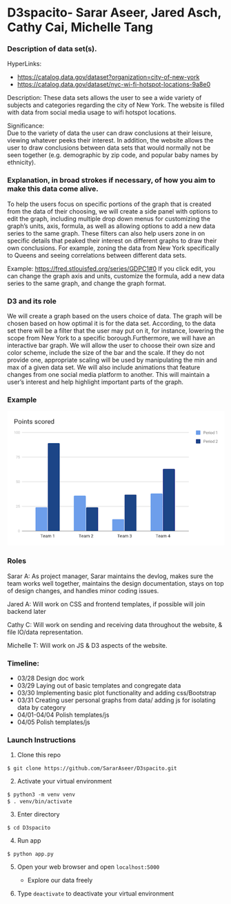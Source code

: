 # D3spacito- Sarar Aseer, Jared Asch, Cathy Cai, Michelle Tang

### Description of data set(s).

HyperLinks:
- https://catalog.data.gov/dataset?organization=city-of-new-york
- https://catalog.data.gov/dataset/nyc-wi-fi-hotspot-locations-9a8e0

Description:
These data sets allows the user to see a wide variety of subjects and categories regarding the city of New York. The website is filled with data from social media usage to wifi hotspot locations.
	
Significance:	
Due to the variety of data the user can draw conclusions at their leisure, viewing whatever peeks their interest. In addition, the website allows the user to draw conclusions between data sets that would normally not be seen together (e.g. demographic by zip code, and popular baby names by ethnicity).

### Explanation, in broad strokes if necessary, of how you aim to make this data come alive.

To help the users focus on specific portions of the graph that is created from the data of their choosing, we will create a side panel with options to edit the graph, including multiple drop down menus for customizing the graph’s units, axis, formula, as well as allowing options to add a new data series to the same graph. These filters can also help users zone in on specific details that peaked their interest on different graphs to draw their own conclusions. For example, zoning the data from New York specifically to Queens and seeing correlations between different data sets.

Example: https://fred.stlouisfed.org/series/GDPC1#0
If you click edit, you can change the graph axis and units, customize the formula, add a new data series to the same graph, and change the graph format.

### D3 and its role

We will create a graph based on the users choice of data. The graph will be chosen based on how optimal it is for the data set. According, to the data set there will be a filter that the user may put on it, for instance, lowering the scope from New York to a specific borough.Furthermore, we will have an interactive bar graph. We will allow the user to choose their own size and color scheme, include the size of the bar and the scale. If they do not provide one, appropriate scaling will be used by manipulating the min and max of a given data set. We will also include animations that feature changes from one social media platform to another. This will maintain a user’s interest and help highlight important parts of the graph. 

### Example
![what](https://github.com/SararAseer/D3spacito/blob/master/Example.png)


### Roles

Sarar A: As project manager, Sarar maintains the devlog, makes sure the team works well together, maintains the design documentation, stays on top of design changes, and handles minor coding issues.

Jared A: Will work on CSS and frontend templates, if possible will join backend later

Cathy C: Will work on sending and receiving data throughout the website, & file IO/data representation.

Michelle T:  Will work on JS & D3 aspects of the website.

### Timeline:
- 03/28 Design doc work
- 03/29 Laying out of basic templates and congregate data
- 03/30  Implementing basic plot functionality and adding css/Bootstrap
- 03/31  Creating user personal graphs from data/ adding js for isolating data by category
- 04/01-04/04   Polish templates/js
- 04/05 Polish templates/js

### Launch Instructions

1. Clone this repo
```
$ git clone https://github.com/SararAseer/D3spacito.git
```

2. Activate your virtual environment
```
$ python3 -m venv venv
$ . venv/bin/activate
```

3. Enter directory
```
$ cd D3spacito
```

4. Run app
```
$ python app.py
```

5. Open your web browser and open `localhost:5000`
   - Explore our data freely
   
6. Type `deactivate` to deactivate your virtual environment






